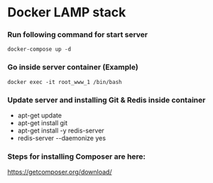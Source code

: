 # Docker LAMP stack

### Run following command for start server
`docker-compose up -d`



### Go inside server container (Example)
`docker exec -it root_www_1 /bin/bash`

### Update server and installing Git & Redis inside container
- apt-get update
- apt-get install git
- apt-get install -y redis-server
- redis-server --daemonize yes

### Steps for installing Composer are here:
https://getcomposer.org/download/

